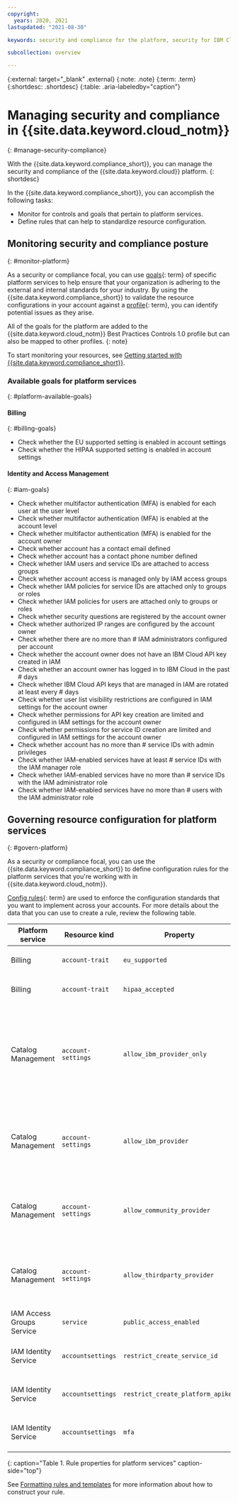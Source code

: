 ```yaml
---
copyright:
  years: 2020, 2021
lastupdated: "2021-08-30"

keywords: security and compliance for the platform, security for IBM Cloud, compliance for IBM Cloud, goals, config rules, rules, posture

subcollection: overview

---
```


{:external: target="_blank" .external}
{:note: .note}
{:term: .term}
{:shortdesc: .shortdesc}
{:table: .aria-labeledby="caption"}


# Managing security and compliance in {{site.data.keyword.cloud_notm}}
{: #manage-security-compliance}

With the {{site.data.keyword.compliance_short}}, you can manage the security and compliance of the {{site.data.keyword.cloud}} platform.
{: shortdesc}

In the {{site.data.keyword.compliance_short}}, you can accomplish the following tasks:

* Monitor for controls and goals that pertain to platform services.
* Define rules that can help to standardize resource configuration.

## Monitoring security and compliance posture
{: #monitor-platform}

As a security or compliance focal, you can use [goals](#x2117978){: term} of specific platform services to help ensure that your organization is adhering to the external and internal standards for your industry. By using the {{site.data.keyword.compliance_short}} to validate the resource configurations in your account against a [profile](#x2034950){: term}, you can identify potential issues as they arise.

All of the goals for the platform are added to the {{site.data.keyword.cloud_notm}} Best Practices Controls 1.0 profile but can also be mapped to other profiles.
{: note}

To start monitoring your resources, see [Getting started with {{site.data.keyword.compliance_short}}](/docs/security-compliance?topic-security-compliance-getting-started).

### Available goals for platform services
{: #platform-available-goals}


#### Billing
{: #billing-goals}

* Check whether the EU supported setting is enabled in account settings
* Check whether the HIPAA supported setting is enabled in account settings

#### Identity and Access Management
{: #iam-goals}

* Check whether multifactor authentication (MFA) is enabled for each user at the user level
* Check whether multifactor authentication (MFA) is enabled at the account level
* Check whether multifactor authentication (MFA) is enabled for the account owner
* Check whether account has a contact email defined
* Check whether account has a contact phone number defined
* Check whether IAM users and service IDs are attached to access groups
* Check whether account access is managed only by IAM access groups
* Check whether IAM policies for service IDs are attached only to groups or roles
* Check whether IAM policies for users are attached only to groups or roles
* Check whether security questions are registered by the account owner
* Check whether authorized IP ranges are configured by the account owner
* Check whether there are no more than # IAM administrators configured per account
* Check whether the account owner does not have an IBM Cloud API key created in IAM
* Check whether an account owner has logged in to IBM Cloud in the past # days
* Check whether IBM Cloud API keys that are managed in IAM are rotated at least every # days
* Check whether user list visibility restrictions are configured in IAM settings for the account owner
* Check whether permissions for API key creation are limited and configured in IAM settings for the account owner
* Check whether permissions for service ID creation are limited and configured in IAM settings for the account owner
* Check whether account has no more than # service IDs with admin privileges
* Check whether IAM-enabled services have at least # service IDs with the IAM manager role
* Check whether IAM-enabled services have no more than # service IDs with the IAM administrator role
* Check whether IAM-enabled services have no more than # users with the IAM administrator role



## Governing resource configuration for platform services
{: #govern-platform}

As a security or compliance focal, you can use the {{site.data.keyword.compliance_short}} to define configuration rules for the platform services that you're working with in {{site.data.keyword.cloud_notm}}. 

[Config rules](#x3084914){: term} are used to enforce the configuration standards that you want to implement across your accounts. For more details about the data that you can use to create a rule, review the following table.

| Platform service | Resource kind | Property | Operator type |  Description |
|---------------|---------------|----------|---------------|-------------|
| Billing | `account-trait` | `eu_supported` | Boolean |  Indicates whether the account has the `eu_supported` flag enabled. |
| Billing | `account-trait` | `hipaa_accepted` | Boolean |  Indicates whether the account has the `hipaa_accepted` flag enabled. |
| Catalog Management | `account-settings` | `allow_ibm_provider_only` | Boolean |  Indicates whether users are restricted to installing only software provided by {{site.data.keyword.IBM_notm}} from the {{site.data.keyword.cloud_notm}} catalog. Set catalog management filters to comply with this rule. This rule cannot be combined with other provider rules. |
| Catalog Management | `account-settings` | `allow_ibm_provider` | Boolean |  Indicates whether users can install software provided by {{site.data.keyword.IBM_notm}} software from the {{site.data.keyword.cloud_notm}} catalog. Set catalog management filters to comply with this rule. |
| Catalog Management | `account-settings` | `allow_community_provider` | Boolean |  Indicates whether users can install community-provided software from the {{site.data.keyword.cloud_notm}} catalog.  Set catalog management filters to comply with this rule. |
| Catalog Management | `account-settings` | `allow_thirdparty_provider` | Boolean |  Indicates whether users can install third-party software from the {{site.data.keyword.cloud_notm}} catalog. Set catalog management filters to comply with this rule. |
| IAM Access Groups Service | `service` | `public_access_enabled` | Boolean | A boolean indicating whether the public access feature is enabled. |
| IAM Identity Service | `accountsettings` | `restrict_create_service_id` | String | Indicates whether the restriction on service ID creation is enabled. Value options include `RESTRICTED` and `NOT_RESTRICTED`. |
| IAM Identity Service | `accountsettings` | `restrict_create_platform_apikey` | String | Indicates whether the restriction on platform API key creation is enabled. Value options include `RESTRICTED` and `NOT_RESTRICTED`. |
| IAM Identity Service | `accountsettings` | `mfa` | String | Indicates the level of MFA that is required. Value options include `NONE`, `TOTP`, `TOTP4ALL`, `LEVEL1`, `LEVEL2`, and `LEVEL3`. |
{: caption="Table 1. Rule properties for platform services" caption-side="top"}

See [Formatting rules and templates](/docs/security-compliance?topic=security-compliance-formatting-rules-templates) for more information about how to construct your rule. 
